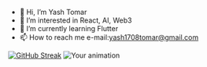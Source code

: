 - 👋 Hi, I’m Yash Tomar
- 👀 I’m interested in React, AI, Web3
- 🌱 I’m currently learning Flutter
- 📫 How to reach me e-mail:yash1708tomar@gmail.com

<!---
1708yash/1708yash is a ✨ special ✨ repository because its `README.md` (this file) appears on your GitHub profile.
You can click the Preview link to take a look at your changes.
--->
[![GitHub Streak](https://streak-stats.demolab.com/?user=1708yash)](https://git.io/streak-stats)
<img src="https://i.giphy.com/media/v1.Y2lkPTc5MGI3NjExbndvYmdpaWF2ejYzampieHRwdDJmZTJvZmRtOWdpZzd3MnE1enB5aiZlcD12MV9pbnRlcm5hbF9naWZfYnlfaWQmY3Q9Zw/dSoP5ER5gkgR4jptr9/giphy.gif" alt="Your animation">

